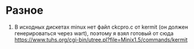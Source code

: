 # Разное <a name="other"></a>
1. В исходных дискетах minux нет файл ckcpro.c от kermit (он должен генерироваться через wart), поэтому я взял готовый от сюда https://www.tuhs.org/cgi-bin/utree.pl?file=Minix1.5/commands/kermit
